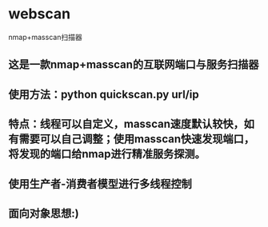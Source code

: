 # webscan
nmap+masscan扫描器
## 这是一款nmap+masscan的互联网端口与服务扫描器
## 使用方法：python quickscan.py url/ip
## 特点：线程可以自定义，masscan速度默认较快，如有需要可以自己调整；使用masscan快速发现端口，将发现的端口给nmap进行精准服务探测。
## 使用生产者-消费者模型进行多线程控制
## 面向对象思想:)
